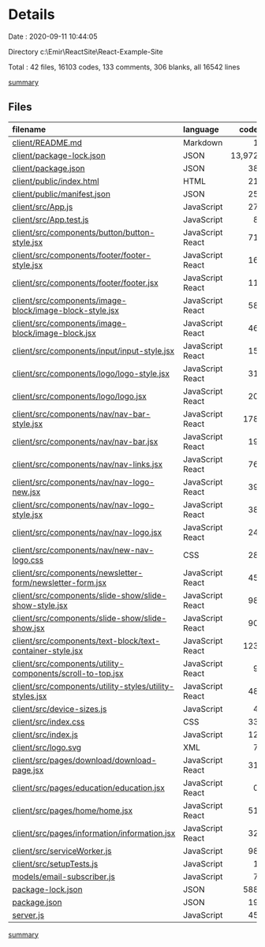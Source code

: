 # Details

Date : 2020-09-11 10:44:05

Directory c:\Emir\ReactSite\React-Example-Site

Total : 42 files,  16103 codes, 133 comments, 306 blanks, all 16542 lines

[summary](results.md)

## Files
| filename | language | code | comment | blank | total |
| :--- | :--- | ---: | ---: | ---: | ---: |
| [client/README.md](/client/README.md) | Markdown | 1 | 0 | 4 | 5 |
| [client/package-lock.json](/client/package-lock.json) | JSON | 13,972 | 0 | 1 | 13,973 |
| [client/package.json](/client/package.json) | JSON | 38 | 0 | 1 | 39 |
| [client/public/index.html](/client/public/index.html) | HTML | 21 | 13 | 2 | 36 |
| [client/public/manifest.json](/client/public/manifest.json) | JSON | 25 | 0 | 1 | 26 |
| [client/src/App.js](/client/src/App.js) | JavaScript | 27 | 1 | 4 | 32 |
| [client/src/App.test.js](/client/src/App.test.js) | JavaScript | 8 | 0 | 2 | 10 |
| [client/src/components/button/button-style.jsx](/client/src/components/button/button-style.jsx) | JavaScript React | 71 | 5 | 18 | 94 |
| [client/src/components/footer/footer-style.jsx](/client/src/components/footer/footer-style.jsx) | JavaScript React | 16 | 0 | 7 | 23 |
| [client/src/components/footer/footer.jsx](/client/src/components/footer/footer.jsx) | JavaScript React | 11 | 0 | 3 | 14 |
| [client/src/components/image-block/image-block-style.jsx](/client/src/components/image-block/image-block-style.jsx) | JavaScript React | 58 | 2 | 14 | 74 |
| [client/src/components/image-block/image-block.jsx](/client/src/components/image-block/image-block.jsx) | JavaScript React | 46 | 3 | 12 | 61 |
| [client/src/components/input/input-style.jsx](/client/src/components/input/input-style.jsx) | JavaScript React | 15 | 0 | 1 | 16 |
| [client/src/components/logo/logo-style.jsx](/client/src/components/logo/logo-style.jsx) | JavaScript React | 31 | 0 | 12 | 43 |
| [client/src/components/logo/logo.jsx](/client/src/components/logo/logo.jsx) | JavaScript React | 20 | 0 | 2 | 22 |
| [client/src/components/nav/nav-bar-style.jsx](/client/src/components/nav/nav-bar-style.jsx) | JavaScript React | 178 | 4 | 27 | 209 |
| [client/src/components/nav/nav-bar.jsx](/client/src/components/nav/nav-bar.jsx) | JavaScript React | 19 | 4 | 4 | 27 |
| [client/src/components/nav/nav-links.jsx](/client/src/components/nav/nav-links.jsx) | JavaScript React | 76 | 12 | 23 | 111 |
| [client/src/components/nav/nav-logo-new.jsx](/client/src/components/nav/nav-logo-new.jsx) | JavaScript React | 39 | 1 | 3 | 43 |
| [client/src/components/nav/nav-logo-style.jsx](/client/src/components/nav/nav-logo-style.jsx) | JavaScript React | 38 | 1 | 10 | 49 |
| [client/src/components/nav/nav-logo.jsx](/client/src/components/nav/nav-logo.jsx) | JavaScript React | 24 | 1 | 3 | 28 |
| [client/src/components/nav/new-nav-logo.css](/client/src/components/nav/new-nav-logo.css) | CSS | 28 | 1 | 6 | 35 |
| [client/src/components/newsletter-form/newsletter-form.jsx](/client/src/components/newsletter-form/newsletter-form.jsx) | JavaScript React | 45 | 4 | 8 | 57 |
| [client/src/components/slide-show/slide-show-style.jsx](/client/src/components/slide-show/slide-show-style.jsx) | JavaScript React | 98 | 1 | 15 | 114 |
| [client/src/components/slide-show/slide-show.jsx](/client/src/components/slide-show/slide-show.jsx) | JavaScript React | 90 | 20 | 14 | 124 |
| [client/src/components/text-block/text-container-style.jsx](/client/src/components/text-block/text-container-style.jsx) | JavaScript React | 123 | 11 | 34 | 168 |
| [client/src/components/utility-components/scroll-to-top.jsx](/client/src/components/utility-components/scroll-to-top.jsx) | JavaScript React | 9 | 1 | 3 | 13 |
| [client/src/components/utility-styles/utility-styles.jsx](/client/src/components/utility-styles/utility-styles.jsx) | JavaScript React | 48 | 3 | 13 | 64 |
| [client/src/device-sizes.js](/client/src/device-sizes.js) | JavaScript | 4 | 0 | 1 | 5 |
| [client/src/index.css](/client/src/index.css) | CSS | 33 | 0 | 2 | 35 |
| [client/src/index.js](/client/src/index.js) | JavaScript | 12 | 3 | 3 | 18 |
| [client/src/logo.svg](/client/src/logo.svg) | XML | 7 | 0 | 1 | 8 |
| [client/src/pages/download/download-page.jsx](/client/src/pages/download/download-page.jsx) | JavaScript React | 31 | 0 | 4 | 35 |
| [client/src/pages/education/education.jsx](/client/src/pages/education/education.jsx) | JavaScript React | 0 | 0 | 1 | 1 |
| [client/src/pages/home/home.jsx](/client/src/pages/home/home.jsx) | JavaScript React | 51 | 5 | 11 | 67 |
| [client/src/pages/information/information.jsx](/client/src/pages/information/information.jsx) | JavaScript React | 32 | 0 | 3 | 35 |
| [client/src/serviceWorker.js](/client/src/serviceWorker.js) | JavaScript | 98 | 31 | 13 | 142 |
| [client/src/setupTests.js](/client/src/setupTests.js) | JavaScript | 1 | 4 | 1 | 6 |
| [models/email-subscriber.js](/models/email-subscriber.js) | JavaScript | 7 | 0 | 2 | 9 |
| [package-lock.json](/package-lock.json) | JSON | 588 | 0 | 1 | 589 |
| [package.json](/package.json) | JSON | 19 | 0 | 1 | 20 |
| [server.js](/server.js) | JavaScript | 45 | 2 | 15 | 62 |

[summary](results.md)
